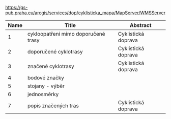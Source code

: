 https://gs-pub.praha.eu/arcgis/services/dop/cyklisticka_mapa/MapServer/WMSServer

|Name|Title|Abstract|
|--|--|--|
|1|cykloopatření mimo doporučené trasy|Cyklistická doprava|
|2|doporučené cyklotrasy|Cyklistická doprava|
|3|značené cyklotrasy|Cyklistická doprava|
|4|bodové značky||
|5|stojany - výběr||
|6|jednosměrky||
|7|popis značených tras|Cyklistická doprava|
